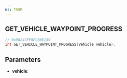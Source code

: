 ```yaml
---
ns: TASK
---
```

## GET_VEHICLE_WAYPOINT_PROGRESS

```c
// 0x9824CFF8FC66E159
int GET_VEHICLE_WAYPOINT_PROGRESS(Vehicle vehicle);
```

## Parameters
* **vehicle**:
